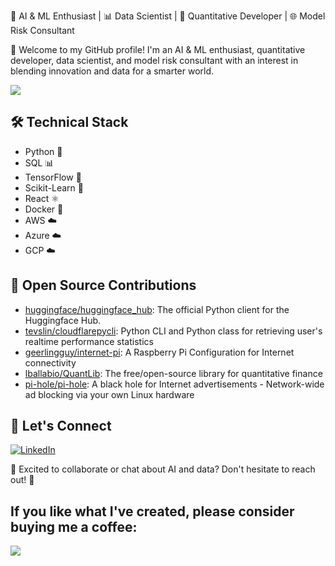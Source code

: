 🤖 AI & ML Enthusiast | 📊 Data Scientist | 💼 Quantitative Developer | 🌐 Model Risk Consultant

🚀 Welcome to my GitHub profile! I'm an AI & ML enthusiast, quantitative developer, data scientist, and model risk consultant with an interest in blending innovation and data for a smarter world.

<a href="https://github-readme-stats.vercel.app/api?username=martinbrose&show_icons=true&theme=ayu-mirage&count_private=true">
  <img align="center" src="https://github-readme-stats.vercel.app/api?username=martinbrose&show_icons=true&theme=ayu-mirage&count_private=true" />
</a>

## 🛠️ Technical Stack
- Python 🐍
- SQL 📊
- TensorFlow 🧠
- Scikit-Learn 🧪
- React ⚛️
- Docker 🐳
- AWS ☁️
- Azure ☁️
- GCP ☁️

## 🤝 Open Source Contributions

 - [huggingface/huggingface_hub](https://github.com/huggingface/huggingface_hub): The official Python client for the Huggingface Hub.
 - [tevslin/cloudflarepycli](https://github.com/tevslin/cloudflarepycli): Python CLI and Python class for retrieving user's realtime performance statistics
 - [geerlingguy/internet-pi](https://github.com/geerlingguy/internet-pi): A Raspberry Pi Configuration for Internet connectivity
 - [lballabio/QuantLib](https://github.com/lballabio/QuantLib): The free/open-source library for quantitative finance
 - [pi-hole/pi-hole](https://github.com/pi-hole/pi-hole): A black hole for Internet advertisements - Network-wide ad blocking via your own Linux hardware

## 💬 Let's Connect

[![LinkedIn](https://img.shields.io/badge/LinkedIn-Martin_Brose-%234518f?color=%234518f5&logo=linkedin&logoColor=%2523403d3d&style=for-the-badge)](https://www.linkedin.com/in/martinbrose/)

🙌 Excited to collaborate or chat about AI and data? Don't hesitate to reach out! 📩

## If you like what I've created, please consider buying me a coffee:

<a href="https://ko-fi.com/martinbrose"><img src="https://img.shields.io/badge/Coffee-Buy%20me%20a%20Coffee-grey?style=for-the-badge&logo=buy-me-a-coffee&labelColor=000000"></a>
